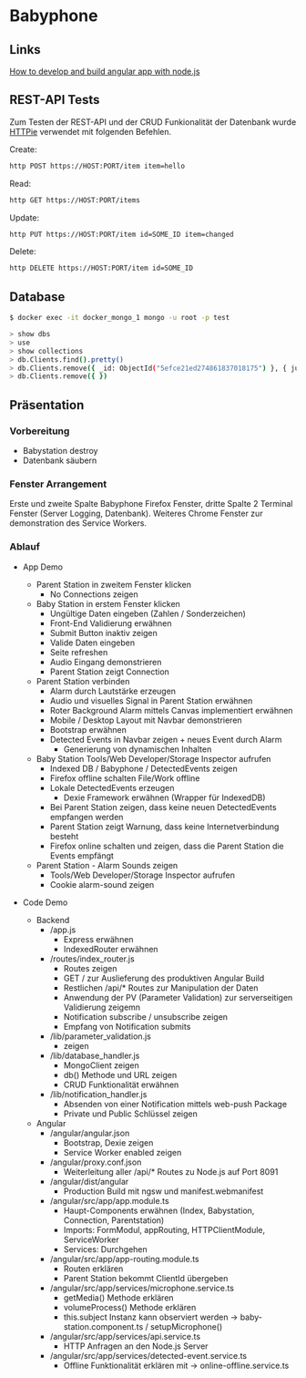 # Babyphone

## Links

[How to develop and build angular app with node.js](https://medium.com/bb-tutorials-and-thoughts/how-to-develop-and-build-angular-app-with-nodejs-e24c40444421)

## REST-API Tests

Zum Testen der REST-API und der CRUD Funkionalität der Datenbank 
wurde [HTTPie](https://httpie.org) verwendet mit folgenden Befehlen.

Create:

```sh
http POST https://HOST:PORT/item item=hello
```

Read:

```sh
http GET https://HOST:PORT/items
```

Update:

```sh
http PUT https://HOST:PORT/item id=SOME_ID item=changed
```

Delete:

```sh
http DELETE https://HOST:PORT/item id=SOME_ID
```

## Database

```sh
$ docker exec -it docker_mongo_1 mongo -u root -p test
```

```sh
> show dbs
> use 
> show collections
> db.Clients.find().pretty()
> db.Clients.remove({ _id: ObjectId("5efce21ed274861837018175") }, { justOne: true })
> db.Clients.remove({ })
```

## Präsentation

### Vorbereitung

* Babystation destroy
* Datenbank säubern

### Fenster Arrangement

Erste und zweite Spalte Babyphone Firefox Fenster, dritte Spalte 2 Terminal Fenster (Server Logging, Datenbank).
Weiteres Chrome Fenster zur demonstration des Service Workers.

### Ablauf

* App Demo
    * Parent Station in zweitem Fenster klicken
        * No Connections zeigen
    * Baby Station in erstem Fenster klicken
        * Ungültige Daten eingeben (Zahlen / Sonderzeichen)
        * Front-End Validierung erwähnen
        * Submit Button inaktiv zeigen
        * Valide Daten eingeben 
        * Seite refreshen
        * Audio Eingang demonstrieren
        * Parent Station zeigt Connection
    * Parent Station verbinden
        * Alarm durch Lautstärke erzeugen
        * Audio und visuelles Signal in Parent Station erwähnen
        * Roter Background Alarm mittels Canvas implementiert erwähnen
        * Mobile / Desktop Layout mit Navbar demonstrieren
        * Bootstrap erwähnen
        * Detected Events in Navbar zeigen + neues Event durch Alarm
            * Generierung von dynamischen Inhalten
    * Baby Station Tools/Web Developer/Storage Inspector aufrufen
        * Indexed DB / Babyphone / DetectedEvents zeigen
        * Firefox offline schalten File/Work offline
        * Lokale DetectedEvents erzeugen
            * Dexie Framework erwähnen (Wrapper für IndexedDB)
        * Bei Parent Station zeigen, dass keine neuen DetectedEvents empfangen werden
        * Parent Station zeigt Warnung, dass keine Internetverbindung besteht
        * Firefox online schalten und zeigen, dass die Parent Station die Events empfängt
    * Parent Station - Alarm Sounds zeigen
        * Tools/Web Developer/Storage Inspector aufrufen
        * Cookie alarm-sound zeigen

* Code Demo
    * Backend
        * /app.js
            * Express erwähnen
            * IndexedRouter erwähnen
        * /routes/index_router.js
            * Routes zeigen
            * GET / zur Auslieferung des produktiven Angular Build
            * Restlichen /api/* Routes zur Manipulation der Daten
            * Anwendung der PV (Parameter Validation) zur serverseitigen Validierung zeigemn
            * Notification subscribe / unsubscribe zeigen
            * Empfang von Notification submits
        * /lib/parameter_validation.js
            * zeigen
        * /lib/database_handler.js
            * MongoClient zeigen
            * db() Methode und URL zeigen
            * CRUD Funktionalität erwähnen
        * /lib/notification_handler.js
            * Absenden von einer Notification mittels web-push Package
            * Private und Public Schlüssel zeigen
     * Angular
        * /angular/angular.json
            * Bootstrap, Dexie zeigen
            * Service Worker enabled zeigen
        * /angular/proxy.conf.json
            * Weiterleitung aller /api/* Routes zu Node.js auf Port 8091
        * /angular/dist/angular
            * Production Build mit ngsw und manifest.webmanifest
        * /angular/src/app/app.module.ts
            * Haupt-Components erwähnen (Index, Babystation, Connection, Parentstation)
            * Imports: FormModul, appRouting, HTTPClientModule, ServiceWorker
            * Services: Durchgehen
        * /angular/src/app/app-routing.module.ts
            * Routen erklären
            * Parent Station bekommt ClientId übergeben
        * /angular/src/app/services/microphone.service.ts
            * getMedia() Methode erklären
            * volumeProcess() Methode erklären
            * this.subject Instanz kann observiert werden -> baby-station.component.ts / setupMicrophone()
        * /angular/src/app/services/api.service.ts
            * HTTP Anfragen an den Node.js Server
        * /angular/src/app/services/detected-event.service.ts
            * Offline Funktionalität erklären mit -> online-offline.service.ts    